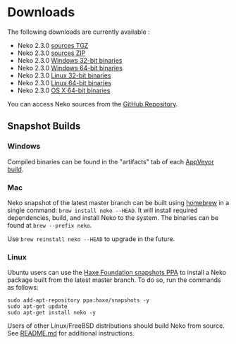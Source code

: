 # Downloads

The following downloads are currently available :

- Neko 2.3.0 [sources TGZ](https://github.com/HaxeFoundation/neko/archive/v2-3-0.tar.gz)
- Neko 2.3.0 [sources ZIP](https://github.com/HaxeFoundation/neko/archive/v2-3-0.zip)
- Neko 2.3.0 [Windows 32-bit binaries](https://github.com/HaxeFoundation/neko/releases/download/v2-3-0/neko-2.3.0-win.zip)
- Neko 2.3.0 [Windows 64-bit binaries](https://github.com/HaxeFoundation/neko/releases/download/v2-3-0/neko-2.3.0-win64.zip)
- Neko 2.3.0 [Linux 32-bit binaries](https://github.com/HaxeFoundation/neko/releases/download/v2-3-0/neko-2.3.0-linux.tar.gz)
- Neko 2.3.0 [Linux 64-bit binaries](https://github.com/HaxeFoundation/neko/releases/download/v2-3-0/neko-2.3.0-linux64.tar.gz)
- Neko 2.3.0 [OS X 64-bit binaries](https://github.com/HaxeFoundation/neko/releases/download/v2-3-0/neko-2.3.0-osx64.tar.gz)

You can access Neko sources from the [GitHub Repository](https://github.com/HaxeFoundation/neko).

## Snapshot Builds

### Windows

Compiled binaries can be found in the "artifacts" tab of each [AppVeyor build](https://ci.appveyor.com/project/HaxeFoundation/neko/history).

### Mac

Neko snapshot of the latest master branch can be built using [homebrew](http://brew.sh/) in a single command: `brew install neko --HEAD`. It will install required dependencies, build, and install Neko to the system. The binaries can be found at `brew --prefix neko`.

Use `brew reinstall neko --HEAD` to upgrade in the future.

### Linux

Ubuntu users can use the [Haxe Foundation snapshots PPA](https://launchpad.net/~haxe/+archive/ubuntu/snapshots) to install a Neko package built from the latest master branch. To do so, run the commands as follows:
```
sudo add-apt-repository ppa:haxe/snapshots -y
sudo apt-get update
sudo apt-get install neko -y
```

Users of other Linux/FreeBSD distributions should build Neko from source. See [README.md](https://github.com/HaxeFoundation/neko/blob/master/README.md#build-instruction) for additional instructions.
